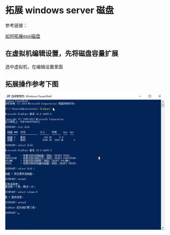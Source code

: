 # 拓展 windows server  磁盘

参考链接：

[如何拓展esxi磁盘](https://www.pianshen.com/article/64161581648/)

## 在虚拟机编辑设置，先将磁盘容量扩展

选中虚拟机，在编辑设置里面

## 拓展操作参考下图

![image-20220512170108163](Imag/image-20220512170108163.png)